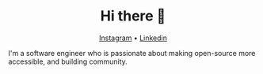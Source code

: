 <h1 align="center">Hi there 👋</h1>

<p align="center">
  <a href="https://instagram.com/sirwanv">Instagram</a> •
  <a href="https://www.linkedin.com/in/sirwanveisi">Linkedin</a>
</p>

I'm a software engineer who is passionate about making open-source more accessible, and building community.
